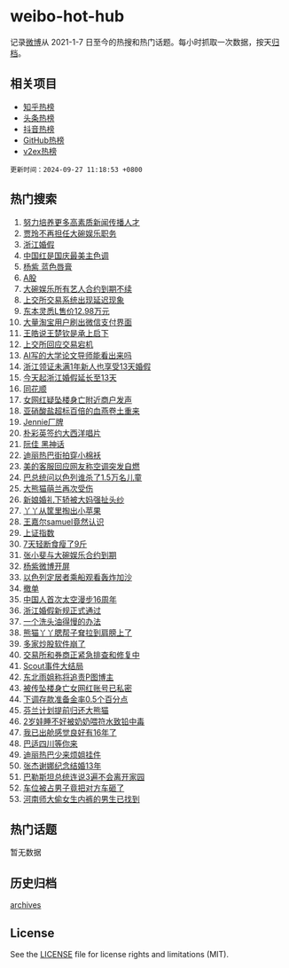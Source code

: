 # weibo-hot-hub

记录[微博](https://www.weibo.com)从 2021-1-7 日至今的热搜和热门话题。每小时抓取一次数据，按天[归档](archives)。

## 相关项目

- [知乎热榜](https://github.com/lonnyzhang423/zhihu-hot-hub)
- [头条热榜](https://github.com/lonnyzhang423/toutiao-hot-hub)
- [抖音热榜](https://github.com/lonnyzhang423/douyin-hot-hub)
- [GitHub热榜](https://github.com/lonnyzhang423/github-hot-hub)
- [v2ex热榜](https://github.com/lonnyzhang423/v2ex-hot-hub)


`更新时间：2024-09-27 11:18:53 +0800`

## 热门搜索

1. [努力培养更多高素质新闻传播人才](https://m.weibo.cn/search?containerid=100103type%3D1%26t%3D10%26q%3D%23%E5%8A%AA%E5%8A%9B%E5%9F%B9%E5%85%BB%E6%9B%B4%E5%A4%9A%E9%AB%98%E7%B4%A0%E8%B4%A8%E6%96%B0%E9%97%BB%E4%BC%A0%E6%92%AD%E4%BA%BA%E6%89%8D%23&stream_entry_id=51&isnewpage=1&extparam=seat%3D1%26c_type%3D51%26cate%3D10103%26pos%3D0%26q%3D%2523%25E5%258A%25AA%25E5%258A%259B%25E5%259F%25B9%25E5%2585%25BB%25E6%259B%25B4%25E5%25A4%259A%25E9%25AB%2598%25E7%25B4%25A0%25E8%25B4%25A8%25E6%2596%25B0%25E9%2597%25BB%25E4%25BC%25A0%25E6%2592%25AD%25E4%25BA%25BA%25E6%2589%258D%2523%26filter_type%3Drealtimehot%26stream_entry_id%3D51%26dgr%3D0%26display_time%3D1727407132%26pre_seqid%3D17274071323080116605574)
1. [贾玲不再担任大碗娱乐职务](https://m.weibo.cn/search?containerid=100103type%3D1%26t%3D10%26q%3D%23%E8%B4%BE%E7%8E%B2%E4%B8%8D%E5%86%8D%E6%8B%85%E4%BB%BB%E5%A4%A7%E7%A2%97%E5%A8%B1%E4%B9%90%E8%81%8C%E5%8A%A1%23&stream_entry_id=31&isnewpage=1&extparam=seat%3D1%26lcate%3D5001%26pos%3D0%26q%3D%2523%25E8%25B4%25BE%25E7%258E%25B2%25E4%25B8%258D%25E5%2586%258D%25E6%258B%2585%25E4%25BB%25BB%25E5%25A4%25A7%25E7%25A2%2597%25E5%25A8%25B1%25E4%25B9%2590%25E8%2581%258C%25E5%258A%25A1%2523%26filter_type%3Drealtimehot%26dgr%3D0%26cate%3D5001%26flag%3D2%26band_rank%3D1%26realpos%3D1%26stream_entry_id%3D31%26c_type%3D31%26display_time%3D1727407132%26pre_seqid%3D17274071323080116605574)
1. [浙江婚假](https://m.weibo.cn/search?containerid=100103type%3D1%26t%3D10%26q%3D%E6%B5%99%E6%B1%9F%E5%A9%9A%E5%81%87&stream_entry_id=31&isnewpage=1&extparam=seat%3D1%26lcate%3D5001%26pos%3D1%26q%3D%25E6%25B5%2599%25E6%25B1%259F%25E5%25A9%259A%25E5%2581%2587%26filter_type%3Drealtimehot%26dgr%3D0%26cate%3D5001%26flag%3D1%26band_rank%3D2%26realpos%3D2%26stream_entry_id%3D31%26c_type%3D31%26display_time%3D1727407132%26pre_seqid%3D17274071323080116605574)
1. [中国红是国庆最美主色调](https://m.weibo.cn/search?containerid=100103type%3D1%26t%3D10%26q%3D%23%E4%B8%AD%E5%9B%BD%E7%BA%A2%E6%98%AF%E5%9B%BD%E5%BA%86%E6%9C%80%E7%BE%8E%E4%B8%BB%E8%89%B2%E8%B0%83%23&stream_entry_id=31&isnewpage=1&extparam=seat%3D1%26lcate%3D5001%26pos%3D2%26q%3D%2523%25E4%25B8%25AD%25E5%259B%25BD%25E7%25BA%25A2%25E6%2598%25AF%25E5%259B%25BD%25E5%25BA%2586%25E6%259C%2580%25E7%25BE%258E%25E4%25B8%25BB%25E8%2589%25B2%25E8%25B0%2583%2523%26filter_type%3Drealtimehot%26dgr%3D0%26cate%3D5001%26flag%3D0%26band_rank%3D3%26realpos%3D3%26stream_entry_id%3D31%26c_type%3D31%26display_time%3D1727407132%26pre_seqid%3D17274071323080116605574)
1. [杨紫 蓝色唇膏](https://m.weibo.cn/search?containerid=100103type%3D1%26t%3D10%26q%3D%23%E6%9D%A8%E7%B4%AB+%E8%93%9D%E8%89%B2%E5%94%87%E8%86%8F%23&stream_entry_id=31&isnewpage=1&extparam=seat%3D1%26lcate%3D5001%26pos%3D3%26q%3D%2523%25E6%259D%25A8%25E7%25B4%25AB%2520%25E8%2593%259D%25E8%2589%25B2%25E5%2594%2587%25E8%2586%258F%2523%26filter_type%3Drealtimehot%26adid%3D257695%26c_type%3D31%26is_ad_pos%3D1%26band_rank%3D4%26cate%3D5001%26topic_ad%3D1%26stream_entry_id%3D31%26dgr%3D0%26display_time%3D1727407132%26pre_seqid%3D17274071323080116605574)
1. [A股](https://m.weibo.cn/search?containerid=100103type%3D1%26t%3D10%26q%3DA%E8%82%A1&stream_entry_id=31&isnewpage=1&extparam=seat%3D1%26lcate%3D5001%26pos%3D4%26q%3DA%25E8%2582%25A1%26filter_type%3Drealtimehot%26dgr%3D0%26cate%3D5001%26flag%3D2%26band_rank%3D4%26realpos%3D4%26stream_entry_id%3D31%26c_type%3D31%26display_time%3D1727407132%26pre_seqid%3D17274071323080116605574)
1. [大碗娱乐所有艺人合约到期不续](https://m.weibo.cn/search?containerid=100103type%3D1%26t%3D10%26q%3D%23%E5%A4%A7%E7%A2%97%E5%A8%B1%E4%B9%90%E6%89%80%E6%9C%89%E8%89%BA%E4%BA%BA%E5%90%88%E7%BA%A6%E5%88%B0%E6%9C%9F%E4%B8%8D%E7%BB%AD%23&stream_entry_id=31&isnewpage=1&extparam=seat%3D1%26lcate%3D5001%26pos%3D5%26q%3D%2523%25E5%25A4%25A7%25E7%25A2%2597%25E5%25A8%25B1%25E4%25B9%2590%25E6%2589%2580%25E6%259C%2589%25E8%2589%25BA%25E4%25BA%25BA%25E5%2590%2588%25E7%25BA%25A6%25E5%2588%25B0%25E6%259C%259F%25E4%25B8%258D%25E7%25BB%25AD%2523%26filter_type%3Drealtimehot%26dgr%3D0%26cate%3D5001%26flag%3D2%26band_rank%3D5%26realpos%3D5%26stream_entry_id%3D31%26c_type%3D31%26display_time%3D1727407132%26pre_seqid%3D17274071323080116605574)
1. [上交所交易系统出现延迟现象](https://m.weibo.cn/search?containerid=100103type%3D1%26t%3D10%26q%3D%23%E4%B8%8A%E4%BA%A4%E6%89%80%E4%BA%A4%E6%98%93%E7%B3%BB%E7%BB%9F%E5%87%BA%E7%8E%B0%E5%BB%B6%E8%BF%9F%E7%8E%B0%E8%B1%A1%23&stream_entry_id=31&isnewpage=1&extparam=seat%3D1%26lcate%3D5001%26pos%3D6%26q%3D%2523%25E4%25B8%258A%25E4%25BA%25A4%25E6%2589%2580%25E4%25BA%25A4%25E6%2598%2593%25E7%25B3%25BB%25E7%25BB%259F%25E5%2587%25BA%25E7%258E%25B0%25E5%25BB%25B6%25E8%25BF%259F%25E7%258E%25B0%25E8%25B1%25A1%2523%26filter_type%3Drealtimehot%26dgr%3D0%26cate%3D5001%26flag%3D1%26band_rank%3D6%26realpos%3D6%26stream_entry_id%3D31%26c_type%3D31%26display_time%3D1727407132%26pre_seqid%3D17274071323080116605574)
1. [东本灵悉L售价12.98万元](https://m.weibo.cn/search?containerid=100103type%3D1%26t%3D10%26q%3D%23%E4%B8%9C%E6%9C%AC%E7%81%B5%E6%82%89L%E5%94%AE%E4%BB%B712.98%E4%B8%87%E5%85%83%23&stream_entry_id=31&isnewpage=1&extparam=seat%3D1%26lcate%3D5001%26pos%3D7%26q%3D%2523%25E4%25B8%259C%25E6%259C%25AC%25E7%2581%25B5%25E6%2582%2589L%25E5%2594%25AE%25E4%25BB%25B712.98%25E4%25B8%2587%25E5%2585%2583%2523%26filter_type%3Drealtimehot%26adid%3D257664%26c_type%3D31%26is_ad_pos%3D1%26band_rank%3D7%26cate%3D5001%26topic_ad%3D1%26stream_entry_id%3D31%26dgr%3D0%26display_time%3D1727407132%26pre_seqid%3D17274071323080116605574)
1. [大量淘宝用户刷出微信支付界面](https://m.weibo.cn/search?containerid=100103type%3D1%26t%3D10%26q%3D%23%E5%A4%A7%E9%87%8F%E6%B7%98%E5%AE%9D%E7%94%A8%E6%88%B7%E5%88%B7%E5%87%BA%E5%BE%AE%E4%BF%A1%E6%94%AF%E4%BB%98%E7%95%8C%E9%9D%A2%23&stream_entry_id=31&isnewpage=1&extparam=seat%3D1%26lcate%3D5001%26pos%3D8%26q%3D%2523%25E5%25A4%25A7%25E9%2587%258F%25E6%25B7%2598%25E5%25AE%259D%25E7%2594%25A8%25E6%2588%25B7%25E5%2588%25B7%25E5%2587%25BA%25E5%25BE%25AE%25E4%25BF%25A1%25E6%2594%25AF%25E4%25BB%2598%25E7%2595%258C%25E9%259D%25A2%2523%26filter_type%3Drealtimehot%26dgr%3D0%26cate%3D5001%26flag%3D1%26band_rank%3D7%26realpos%3D7%26stream_entry_id%3D31%26c_type%3D31%26display_time%3D1727407132%26pre_seqid%3D17274071323080116605574)
1. [王皓说王楚钦是承上启下](https://m.weibo.cn/search?containerid=100103type%3D1%26t%3D10%26q%3D%E7%8E%8B%E7%9A%93%E8%AF%B4%E7%8E%8B%E6%A5%9A%E9%92%A6%E6%98%AF%E6%89%BF%E4%B8%8A%E5%90%AF%E4%B8%8B&stream_entry_id=31&isnewpage=1&extparam=seat%3D1%26lcate%3D5001%26pos%3D9%26q%3D%25E7%258E%258B%25E7%259A%2593%25E8%25AF%25B4%25E7%258E%258B%25E6%25A5%259A%25E9%2592%25A6%25E6%2598%25AF%25E6%2589%25BF%25E4%25B8%258A%25E5%2590%25AF%25E4%25B8%258B%26filter_type%3Drealtimehot%26dgr%3D0%26cate%3D5001%26flag%3D0%26band_rank%3D8%26realpos%3D8%26stream_entry_id%3D31%26c_type%3D31%26display_time%3D1727407132%26pre_seqid%3D17274071323080116605574)
1. [上交所回应交易宕机](https://m.weibo.cn/search?containerid=100103type%3D1%26t%3D10%26q%3D%23%E4%B8%8A%E4%BA%A4%E6%89%80%E5%9B%9E%E5%BA%94%E4%BA%A4%E6%98%93%E5%AE%95%E6%9C%BA%23&stream_entry_id=31&isnewpage=1&extparam=seat%3D1%26lcate%3D5001%26pos%3D10%26q%3D%2523%25E4%25B8%258A%25E4%25BA%25A4%25E6%2589%2580%25E5%259B%259E%25E5%25BA%2594%25E4%25BA%25A4%25E6%2598%2593%25E5%25AE%2595%25E6%259C%25BA%2523%26filter_type%3Drealtimehot%26dgr%3D0%26cate%3D5001%26flag%3D1%26band_rank%3D9%26realpos%3D9%26stream_entry_id%3D31%26c_type%3D31%26display_time%3D1727407132%26pre_seqid%3D17274071323080116605574)
1. [AI写的大学论文导师能看出来吗](https://m.weibo.cn/search?containerid=100103type%3D1%26t%3D10%26q%3D%23AI%E5%86%99%E7%9A%84%E5%A4%A7%E5%AD%A6%E8%AE%BA%E6%96%87%E5%AF%BC%E5%B8%88%E8%83%BD%E7%9C%8B%E5%87%BA%E6%9D%A5%E5%90%97%23&stream_entry_id=31&isnewpage=1&extparam=seat%3D1%26lcate%3D5001%26pos%3D11%26q%3D%2523AI%25E5%2586%2599%25E7%259A%2584%25E5%25A4%25A7%25E5%25AD%25A6%25E8%25AE%25BA%25E6%2596%2587%25E5%25AF%25BC%25E5%25B8%2588%25E8%2583%25BD%25E7%259C%258B%25E5%2587%25BA%25E6%259D%25A5%25E5%2590%2597%2523%26filter_type%3Drealtimehot%26dgr%3D0%26cate%3D5001%26flag%3D1%26band_rank%3D10%26realpos%3D10%26stream_entry_id%3D31%26c_type%3D31%26display_time%3D1727407132%26pre_seqid%3D17274071323080116605574)
1. [浙江领证未满1年新人也享受13天婚假](https://m.weibo.cn/search?containerid=100103type%3D1%26t%3D10%26q%3D%23%E6%B5%99%E6%B1%9F%E9%A2%86%E8%AF%81%E6%9C%AA%E6%BB%A11%E5%B9%B4%E6%96%B0%E4%BA%BA%E4%B9%9F%E4%BA%AB%E5%8F%9713%E5%A4%A9%E5%A9%9A%E5%81%87%23&stream_entry_id=31&isnewpage=1&extparam=seat%3D1%26lcate%3D5001%26pos%3D12%26q%3D%2523%25E6%25B5%2599%25E6%25B1%259F%25E9%25A2%2586%25E8%25AF%2581%25E6%259C%25AA%25E6%25BB%25A11%25E5%25B9%25B4%25E6%2596%25B0%25E4%25BA%25BA%25E4%25B9%259F%25E4%25BA%25AB%25E5%258F%259713%25E5%25A4%25A9%25E5%25A9%259A%25E5%2581%2587%2523%26filter_type%3Drealtimehot%26dgr%3D0%26cate%3D5001%26flag%3D1%26band_rank%3D11%26realpos%3D11%26stream_entry_id%3D31%26c_type%3D31%26display_time%3D1727407132%26pre_seqid%3D17274071323080116605574)
1. [今天起浙江婚假延长至13天](https://m.weibo.cn/search?containerid=100103type%3D1%26t%3D10%26q%3D%23%E4%BB%8A%E5%A4%A9%E8%B5%B7%E6%B5%99%E6%B1%9F%E5%A9%9A%E5%81%87%E5%BB%B6%E9%95%BF%E8%87%B313%E5%A4%A9%23&stream_entry_id=31&isnewpage=1&extparam=seat%3D1%26lcate%3D5001%26pos%3D13%26q%3D%2523%25E4%25BB%258A%25E5%25A4%25A9%25E8%25B5%25B7%25E6%25B5%2599%25E6%25B1%259F%25E5%25A9%259A%25E5%2581%2587%25E5%25BB%25B6%25E9%2595%25BF%25E8%2587%25B313%25E5%25A4%25A9%2523%26filter_type%3Drealtimehot%26dgr%3D0%26cate%3D5001%26flag%3D1%26band_rank%3D12%26realpos%3D12%26stream_entry_id%3D31%26c_type%3D31%26display_time%3D1727407132%26pre_seqid%3D17274071323080116605574)
1. [同花顺](https://m.weibo.cn/search?containerid=100103type%3D1%26t%3D10%26q%3D%E5%90%8C%E8%8A%B1%E9%A1%BA&stream_entry_id=31&isnewpage=1&extparam=seat%3D1%26lcate%3D5001%26pos%3D14%26q%3D%25E5%2590%258C%25E8%258A%25B1%25E9%25A1%25BA%26filter_type%3Drealtimehot%26dgr%3D0%26cate%3D5001%26flag%3D1%26band_rank%3D13%26realpos%3D13%26stream_entry_id%3D31%26c_type%3D31%26display_time%3D1727407132%26pre_seqid%3D17274071323080116605574)
1. [女网红疑坠楼身亡附近商户发声](https://m.weibo.cn/search?containerid=100103type%3D1%26t%3D10%26q%3D%23%E5%A5%B3%E7%BD%91%E7%BA%A2%E7%96%91%E5%9D%A0%E6%A5%BC%E8%BA%AB%E4%BA%A1%E9%99%84%E8%BF%91%E5%95%86%E6%88%B7%E5%8F%91%E5%A3%B0%23&stream_entry_id=31&isnewpage=1&extparam=seat%3D1%26lcate%3D5001%26pos%3D15%26q%3D%2523%25E5%25A5%25B3%25E7%25BD%2591%25E7%25BA%25A2%25E7%2596%2591%25E5%259D%25A0%25E6%25A5%25BC%25E8%25BA%25AB%25E4%25BA%25A1%25E9%2599%2584%25E8%25BF%2591%25E5%2595%2586%25E6%2588%25B7%25E5%258F%2591%25E5%25A3%25B0%2523%26filter_type%3Drealtimehot%26dgr%3D0%26cate%3D5001%26flag%3D1%26band_rank%3D14%26realpos%3D14%26stream_entry_id%3D31%26c_type%3D31%26display_time%3D1727407132%26pre_seqid%3D17274071323080116605574)
1. [亚硝酸盐超标百倍的血燕卷土重来](https://m.weibo.cn/search?containerid=100103type%3D1%26t%3D10%26q%3D%23%E4%BA%9A%E7%A1%9D%E9%85%B8%E7%9B%90%E8%B6%85%E6%A0%87%E7%99%BE%E5%80%8D%E7%9A%84%E8%A1%80%E7%87%95%E5%8D%B7%E5%9C%9F%E9%87%8D%E6%9D%A5%23&stream_entry_id=31&isnewpage=1&extparam=seat%3D1%26lcate%3D5001%26pos%3D16%26q%3D%2523%25E4%25BA%259A%25E7%25A1%259D%25E9%2585%25B8%25E7%259B%2590%25E8%25B6%2585%25E6%25A0%2587%25E7%2599%25BE%25E5%2580%258D%25E7%259A%2584%25E8%25A1%2580%25E7%2587%2595%25E5%258D%25B7%25E5%259C%259F%25E9%2587%258D%25E6%259D%25A5%2523%26filter_type%3Drealtimehot%26dgr%3D0%26cate%3D5001%26flag%3D1%26band_rank%3D15%26realpos%3D15%26stream_entry_id%3D31%26c_type%3D31%26display_time%3D1727407132%26pre_seqid%3D17274071323080116605574)
1. [Jennie厂牌](https://m.weibo.cn/search?containerid=100103type%3D1%26t%3D10%26q%3D%23Jennie%E5%8E%82%E7%89%8C%23&stream_entry_id=31&isnewpage=1&extparam=seat%3D1%26lcate%3D5001%26pos%3D17%26q%3D%2523Jennie%25E5%258E%2582%25E7%2589%258C%2523%26filter_type%3Drealtimehot%26dgr%3D0%26cate%3D5001%26flag%3D0%26band_rank%3D16%26realpos%3D16%26stream_entry_id%3D31%26c_type%3D31%26display_time%3D1727407132%26pre_seqid%3D17274071323080116605574)
1. [朴彩英签约大西洋唱片](https://m.weibo.cn/search?containerid=100103type%3D1%26t%3D10%26q%3D%23%E6%9C%B4%E5%BD%A9%E8%8B%B1%E7%AD%BE%E7%BA%A6%E5%A4%A7%E8%A5%BF%E6%B4%8B%E5%94%B1%E7%89%87%23&stream_entry_id=31&isnewpage=1&extparam=seat%3D1%26lcate%3D5001%26pos%3D18%26q%3D%2523%25E6%259C%25B4%25E5%25BD%25A9%25E8%258B%25B1%25E7%25AD%25BE%25E7%25BA%25A6%25E5%25A4%25A7%25E8%25A5%25BF%25E6%25B4%258B%25E5%2594%25B1%25E7%2589%2587%2523%26filter_type%3Drealtimehot%26dgr%3D0%26cate%3D5001%26flag%3D0%26band_rank%3D17%26realpos%3D17%26stream_entry_id%3D31%26c_type%3D31%26display_time%3D1727407132%26pre_seqid%3D17274071323080116605574)
1. [阮佳 黑神话](https://m.weibo.cn/search?containerid=100103type%3D1%26t%3D10%26q%3D%E9%98%AE%E4%BD%B3+%E9%BB%91%E7%A5%9E%E8%AF%9D&stream_entry_id=31&isnewpage=1&extparam=seat%3D1%26lcate%3D5001%26pos%3D19%26q%3D%25E9%2598%25AE%25E4%25BD%25B3%2520%25E9%25BB%2591%25E7%25A5%259E%25E8%25AF%259D%26filter_type%3Drealtimehot%26dgr%3D0%26cate%3D5001%26flag%3D0%26band_rank%3D18%26realpos%3D18%26stream_entry_id%3D31%26c_type%3D31%26display_time%3D1727407132%26pre_seqid%3D17274071323080116605574)
1. [迪丽热巴街拍穿小棉袄](https://m.weibo.cn/search?containerid=100103type%3D1%26t%3D10%26q%3D%23%E8%BF%AA%E4%B8%BD%E7%83%AD%E5%B7%B4%E8%A1%97%E6%8B%8D%E7%A9%BF%E5%B0%8F%E6%A3%89%E8%A2%84%23&stream_entry_id=31&isnewpage=1&extparam=seat%3D1%26lcate%3D5001%26pos%3D20%26q%3D%2523%25E8%25BF%25AA%25E4%25B8%25BD%25E7%2583%25AD%25E5%25B7%25B4%25E8%25A1%2597%25E6%258B%258D%25E7%25A9%25BF%25E5%25B0%258F%25E6%25A3%2589%25E8%25A2%2584%2523%26filter_type%3Drealtimehot%26dgr%3D0%26cate%3D5001%26flag%3D1%26band_rank%3D19%26realpos%3D19%26stream_entry_id%3D31%26c_type%3D31%26display_time%3D1727407132%26pre_seqid%3D17274071323080116605574)
1. [美的客服回应网友称空调突发自燃](https://m.weibo.cn/search?containerid=100103type%3D1%26t%3D10%26q%3D%23%E7%BE%8E%E7%9A%84%E5%AE%A2%E6%9C%8D%E5%9B%9E%E5%BA%94%E7%BD%91%E5%8F%8B%E7%A7%B0%E7%A9%BA%E8%B0%83%E7%AA%81%E5%8F%91%E8%87%AA%E7%87%83%23&stream_entry_id=31&isnewpage=1&extparam=seat%3D1%26lcate%3D5001%26pos%3D21%26q%3D%2523%25E7%25BE%258E%25E7%259A%2584%25E5%25AE%25A2%25E6%259C%258D%25E5%259B%259E%25E5%25BA%2594%25E7%25BD%2591%25E5%258F%258B%25E7%25A7%25B0%25E7%25A9%25BA%25E8%25B0%2583%25E7%25AA%2581%25E5%258F%2591%25E8%2587%25AA%25E7%2587%2583%2523%26filter_type%3Drealtimehot%26dgr%3D0%26cate%3D5001%26flag%3D1%26band_rank%3D20%26realpos%3D20%26stream_entry_id%3D31%26c_type%3D31%26display_time%3D1727407132%26pre_seqid%3D17274071323080116605574)
1. [巴总统问以色列谁杀了1.5万名儿童](https://m.weibo.cn/search?containerid=100103type%3D1%26t%3D10%26q%3D%23%E5%B7%B4%E6%80%BB%E7%BB%9F%E9%97%AE%E4%BB%A5%E8%89%B2%E5%88%97%E8%B0%81%E6%9D%80%E4%BA%861.5%E4%B8%87%E5%90%8D%E5%84%BF%E7%AB%A5%23&stream_entry_id=31&isnewpage=1&extparam=seat%3D1%26lcate%3D5001%26pos%3D22%26q%3D%2523%25E5%25B7%25B4%25E6%2580%25BB%25E7%25BB%259F%25E9%2597%25AE%25E4%25BB%25A5%25E8%2589%25B2%25E5%2588%2597%25E8%25B0%2581%25E6%259D%2580%25E4%25BA%25861.5%25E4%25B8%2587%25E5%2590%258D%25E5%2584%25BF%25E7%25AB%25A5%2523%26filter_type%3Drealtimehot%26dgr%3D0%26cate%3D5001%26flag%3D0%26band_rank%3D21%26realpos%3D21%26stream_entry_id%3D31%26c_type%3D31%26display_time%3D1727407132%26pre_seqid%3D17274071323080116605574)
1. [大熊猫萌兰再次受伤](https://m.weibo.cn/search?containerid=100103type%3D1%26t%3D10%26q%3D%23%E5%A4%A7%E7%86%8A%E7%8C%AB%E8%90%8C%E5%85%B0%E5%86%8D%E6%AC%A1%E5%8F%97%E4%BC%A4%23&stream_entry_id=31&isnewpage=1&extparam=seat%3D1%26lcate%3D5001%26pos%3D23%26q%3D%2523%25E5%25A4%25A7%25E7%2586%258A%25E7%258C%25AB%25E8%2590%258C%25E5%2585%25B0%25E5%2586%258D%25E6%25AC%25A1%25E5%258F%2597%25E4%25BC%25A4%2523%26filter_type%3Drealtimehot%26dgr%3D0%26cate%3D5001%26flag%3D0%26band_rank%3D22%26realpos%3D22%26stream_entry_id%3D31%26c_type%3D31%26display_time%3D1727407132%26pre_seqid%3D17274071323080116605574)
1. [新娘婚礼下轿被大妈强扯头纱](https://m.weibo.cn/search?containerid=100103type%3D1%26t%3D10%26q%3D%23%E6%96%B0%E5%A8%98%E5%A9%9A%E7%A4%BC%E4%B8%8B%E8%BD%BF%E8%A2%AB%E5%A4%A7%E5%A6%88%E5%BC%BA%E6%89%AF%E5%A4%B4%E7%BA%B1%23&stream_entry_id=31&isnewpage=1&extparam=seat%3D1%26lcate%3D5001%26pos%3D24%26q%3D%2523%25E6%2596%25B0%25E5%25A8%2598%25E5%25A9%259A%25E7%25A4%25BC%25E4%25B8%258B%25E8%25BD%25BF%25E8%25A2%25AB%25E5%25A4%25A7%25E5%25A6%2588%25E5%25BC%25BA%25E6%2589%25AF%25E5%25A4%25B4%25E7%25BA%25B1%2523%26filter_type%3Drealtimehot%26dgr%3D0%26cate%3D5001%26flag%3D2%26band_rank%3D23%26realpos%3D23%26stream_entry_id%3D31%26c_type%3D31%26display_time%3D1727407132%26pre_seqid%3D17274071323080116605574)
1. [丫丫从筐里掏出小苹果](https://m.weibo.cn/search?containerid=100103type%3D1%26t%3D10%26q%3D%23%E4%B8%AB%E4%B8%AB%E4%BB%8E%E7%AD%90%E9%87%8C%E6%8E%8F%E5%87%BA%E5%B0%8F%E8%8B%B9%E6%9E%9C%23&stream_entry_id=31&isnewpage=1&extparam=seat%3D1%26lcate%3D5001%26pos%3D25%26q%3D%2523%25E4%25B8%25AB%25E4%25B8%25AB%25E4%25BB%258E%25E7%25AD%2590%25E9%2587%258C%25E6%258E%258F%25E5%2587%25BA%25E5%25B0%258F%25E8%258B%25B9%25E6%259E%259C%2523%26filter_type%3Drealtimehot%26dgr%3D0%26cate%3D5001%26flag%3D0%26band_rank%3D24%26realpos%3D24%26stream_entry_id%3D31%26c_type%3D31%26display_time%3D1727407132%26pre_seqid%3D17274071323080116605574)
1. [王嘉尔samuel竟然认识](https://m.weibo.cn/search?containerid=100103type%3D1%26t%3D10%26q%3D%E7%8E%8B%E5%98%89%E5%B0%94samuel%E7%AB%9F%E7%84%B6%E8%AE%A4%E8%AF%86&stream_entry_id=31&isnewpage=1&extparam=seat%3D1%26lcate%3D5001%26pos%3D26%26q%3D%25E7%258E%258B%25E5%2598%2589%25E5%25B0%2594samuel%25E7%25AB%259F%25E7%2584%25B6%25E8%25AE%25A4%25E8%25AF%2586%26filter_type%3Drealtimehot%26dgr%3D0%26cate%3D5001%26flag%3D1%26band_rank%3D25%26realpos%3D25%26stream_entry_id%3D31%26c_type%3D31%26display_time%3D1727407132%26pre_seqid%3D17274071323080116605574)
1. [上证指数](https://m.weibo.cn/search?containerid=100103type%3D1%26t%3D10%26q%3D%E4%B8%8A%E8%AF%81%E6%8C%87%E6%95%B0&stream_entry_id=31&isnewpage=1&extparam=seat%3D1%26lcate%3D5001%26pos%3D27%26q%3D%25E4%25B8%258A%25E8%25AF%2581%25E6%258C%2587%25E6%2595%25B0%26filter_type%3Drealtimehot%26dgr%3D0%26cate%3D5001%26flag%3D1%26band_rank%3D26%26realpos%3D26%26stream_entry_id%3D31%26c_type%3D31%26display_time%3D1727407132%26pre_seqid%3D17274071323080116605574)
1. [7天轻断食瘦了9斤](https://m.weibo.cn/search?containerid=100103type%3D1%26t%3D10%26q%3D7%E5%A4%A9%E8%BD%BB%E6%96%AD%E9%A3%9F%E7%98%A6%E4%BA%869%E6%96%A4&stream_entry_id=31&isnewpage=1&extparam=seat%3D1%26lcate%3D5001%26pos%3D28%26q%3D7%25E5%25A4%25A9%25E8%25BD%25BB%25E6%2596%25AD%25E9%25A3%259F%25E7%2598%25A6%25E4%25BA%25869%25E6%2596%25A4%26filter_type%3Drealtimehot%26dgr%3D0%26cate%3D5001%26flag%3D0%26band_rank%3D27%26realpos%3D27%26stream_entry_id%3D31%26c_type%3D31%26display_time%3D1727407132%26pre_seqid%3D17274071323080116605574)
1. [张小斐与大碗娱乐合约到期](https://m.weibo.cn/search?containerid=100103type%3D1%26t%3D10%26q%3D%23%E5%BC%A0%E5%B0%8F%E6%96%90%E4%B8%8E%E5%A4%A7%E7%A2%97%E5%A8%B1%E4%B9%90%E5%90%88%E7%BA%A6%E5%88%B0%E6%9C%9F%23&stream_entry_id=31&isnewpage=1&extparam=seat%3D1%26lcate%3D5001%26pos%3D29%26q%3D%2523%25E5%25BC%25A0%25E5%25B0%258F%25E6%2596%2590%25E4%25B8%258E%25E5%25A4%25A7%25E7%25A2%2597%25E5%25A8%25B1%25E4%25B9%2590%25E5%2590%2588%25E7%25BA%25A6%25E5%2588%25B0%25E6%259C%259F%2523%26filter_type%3Drealtimehot%26dgr%3D0%26cate%3D5001%26flag%3D0%26band_rank%3D28%26realpos%3D28%26stream_entry_id%3D31%26c_type%3D31%26display_time%3D1727407132%26pre_seqid%3D17274071323080116605574)
1. [杨紫微博开屏](https://m.weibo.cn/search?containerid=100103type%3D1%26t%3D10%26q%3D%E6%9D%A8%E7%B4%AB%E5%BE%AE%E5%8D%9A%E5%BC%80%E5%B1%8F&stream_entry_id=31&isnewpage=1&extparam=seat%3D1%26lcate%3D5001%26pos%3D30%26q%3D%25E6%259D%25A8%25E7%25B4%25AB%25E5%25BE%25AE%25E5%258D%259A%25E5%25BC%2580%25E5%25B1%258F%26filter_type%3Drealtimehot%26dgr%3D0%26cate%3D5001%26flag%3D0%26band_rank%3D29%26realpos%3D29%26stream_entry_id%3D31%26c_type%3D31%26display_time%3D1727407132%26pre_seqid%3D17274071323080116605574)
1. [以色列定居者乘船观看轰炸加沙](https://m.weibo.cn/search?containerid=100103type%3D1%26t%3D10%26q%3D%23%E4%BB%A5%E8%89%B2%E5%88%97%E5%AE%9A%E5%B1%85%E8%80%85%E4%B9%98%E8%88%B9%E8%A7%82%E7%9C%8B%E8%BD%B0%E7%82%B8%E5%8A%A0%E6%B2%99%23&stream_entry_id=31&isnewpage=1&extparam=seat%3D1%26lcate%3D5001%26pos%3D31%26q%3D%2523%25E4%25BB%25A5%25E8%2589%25B2%25E5%2588%2597%25E5%25AE%259A%25E5%25B1%2585%25E8%2580%2585%25E4%25B9%2598%25E8%2588%25B9%25E8%25A7%2582%25E7%259C%258B%25E8%25BD%25B0%25E7%2582%25B8%25E5%258A%25A0%25E6%25B2%2599%2523%26filter_type%3Drealtimehot%26dgr%3D0%26cate%3D5001%26flag%3D1%26band_rank%3D30%26realpos%3D30%26stream_entry_id%3D31%26c_type%3D31%26display_time%3D1727407132%26pre_seqid%3D17274071323080116605574)
1. [撤单](https://m.weibo.cn/search?containerid=100103type%3D1%26t%3D10%26q%3D%E6%92%A4%E5%8D%95&stream_entry_id=31&isnewpage=1&extparam=seat%3D1%26lcate%3D5001%26pos%3D32%26q%3D%25E6%2592%25A4%25E5%258D%2595%26filter_type%3Drealtimehot%26dgr%3D0%26cate%3D5001%26flag%3D1%26band_rank%3D31%26realpos%3D31%26stream_entry_id%3D31%26c_type%3D31%26display_time%3D1727407132%26pre_seqid%3D17274071323080116605574)
1. [中国人首次太空漫步16周年](https://m.weibo.cn/search?containerid=100103type%3D1%26t%3D10%26q%3D%23%E4%B8%AD%E5%9B%BD%E4%BA%BA%E9%A6%96%E6%AC%A1%E5%A4%AA%E7%A9%BA%E6%BC%AB%E6%AD%A516%E5%91%A8%E5%B9%B4%23&stream_entry_id=31&isnewpage=1&extparam=seat%3D1%26lcate%3D5001%26pos%3D33%26q%3D%2523%25E4%25B8%25AD%25E5%259B%25BD%25E4%25BA%25BA%25E9%25A6%2596%25E6%25AC%25A1%25E5%25A4%25AA%25E7%25A9%25BA%25E6%25BC%25AB%25E6%25AD%25A516%25E5%2591%25A8%25E5%25B9%25B4%2523%26filter_type%3Drealtimehot%26dgr%3D0%26cate%3D5001%26flag%3D1%26band_rank%3D32%26realpos%3D32%26stream_entry_id%3D31%26c_type%3D31%26display_time%3D1727407132%26pre_seqid%3D17274071323080116605574)
1. [浙江婚假新规正式通过](https://m.weibo.cn/search?containerid=100103type%3D1%26t%3D10%26q%3D%23%E6%B5%99%E6%B1%9F%E5%A9%9A%E5%81%87%E6%96%B0%E8%A7%84%E6%AD%A3%E5%BC%8F%E9%80%9A%E8%BF%87%23&stream_entry_id=31&isnewpage=1&extparam=seat%3D1%26lcate%3D5001%26pos%3D34%26q%3D%2523%25E6%25B5%2599%25E6%25B1%259F%25E5%25A9%259A%25E5%2581%2587%25E6%2596%25B0%25E8%25A7%2584%25E6%25AD%25A3%25E5%25BC%258F%25E9%2580%259A%25E8%25BF%2587%2523%26filter_type%3Drealtimehot%26dgr%3D0%26cate%3D5001%26flag%3D1%26band_rank%3D33%26realpos%3D33%26stream_entry_id%3D31%26c_type%3D31%26display_time%3D1727407132%26pre_seqid%3D17274071323080116605574)
1. [一个洗头油得慢的办法](https://m.weibo.cn/search?containerid=100103type%3D1%26t%3D10%26q%3D%E4%B8%80%E4%B8%AA%E6%B4%97%E5%A4%B4%E6%B2%B9%E5%BE%97%E6%85%A2%E7%9A%84%E5%8A%9E%E6%B3%95&stream_entry_id=31&isnewpage=1&extparam=seat%3D1%26lcate%3D5001%26pos%3D35%26q%3D%25E4%25B8%2580%25E4%25B8%25AA%25E6%25B4%2597%25E5%25A4%25B4%25E6%25B2%25B9%25E5%25BE%2597%25E6%2585%25A2%25E7%259A%2584%25E5%258A%259E%25E6%25B3%2595%26filter_type%3Drealtimehot%26dgr%3D0%26cate%3D5001%26flag%3D0%26band_rank%3D34%26realpos%3D34%26stream_entry_id%3D31%26c_type%3D31%26display_time%3D1727407132%26pre_seqid%3D17274071323080116605574)
1. [熊猫丫丫腮帮子耷拉到肩膀上了](https://m.weibo.cn/search?containerid=100103type%3D1%26t%3D10%26q%3D%23%E7%86%8A%E7%8C%AB%E4%B8%AB%E4%B8%AB%E8%85%AE%E5%B8%AE%E5%AD%90%E8%80%B7%E6%8B%89%E5%88%B0%E8%82%A9%E8%86%80%E4%B8%8A%E4%BA%86%23&stream_entry_id=31&isnewpage=1&extparam=seat%3D1%26lcate%3D5001%26pos%3D36%26q%3D%2523%25E7%2586%258A%25E7%258C%25AB%25E4%25B8%25AB%25E4%25B8%25AB%25E8%2585%25AE%25E5%25B8%25AE%25E5%25AD%2590%25E8%2580%25B7%25E6%258B%2589%25E5%2588%25B0%25E8%2582%25A9%25E8%2586%2580%25E4%25B8%258A%25E4%25BA%2586%2523%26filter_type%3Drealtimehot%26dgr%3D0%26cate%3D5001%26flag%3D1%26band_rank%3D35%26realpos%3D35%26stream_entry_id%3D31%26c_type%3D31%26display_time%3D1727407132%26pre_seqid%3D17274071323080116605574)
1. [多家炒股软件崩了](https://m.weibo.cn/search?containerid=100103type%3D1%26t%3D10%26q%3D%23%E5%A4%9A%E5%AE%B6%E7%82%92%E8%82%A1%E8%BD%AF%E4%BB%B6%E5%B4%A9%E4%BA%86%23&stream_entry_id=31&isnewpage=1&extparam=seat%3D1%26lcate%3D5001%26pos%3D37%26q%3D%2523%25E5%25A4%259A%25E5%25AE%25B6%25E7%2582%2592%25E8%2582%25A1%25E8%25BD%25AF%25E4%25BB%25B6%25E5%25B4%25A9%25E4%25BA%2586%2523%26filter_type%3Drealtimehot%26dgr%3D0%26cate%3D5001%26flag%3D1%26band_rank%3D36%26realpos%3D36%26stream_entry_id%3D31%26c_type%3D31%26display_time%3D1727407132%26pre_seqid%3D17274071323080116605574)
1. [交易所和券商正紧急排查和修复中](https://m.weibo.cn/search?containerid=100103type%3D1%26t%3D10%26q%3D%23%E4%BA%A4%E6%98%93%E6%89%80%E5%92%8C%E5%88%B8%E5%95%86%E6%AD%A3%E7%B4%A7%E6%80%A5%E6%8E%92%E6%9F%A5%E5%92%8C%E4%BF%AE%E5%A4%8D%E4%B8%AD%23&stream_entry_id=31&isnewpage=1&extparam=seat%3D1%26lcate%3D5001%26pos%3D38%26q%3D%2523%25E4%25BA%25A4%25E6%2598%2593%25E6%2589%2580%25E5%2592%258C%25E5%2588%25B8%25E5%2595%2586%25E6%25AD%25A3%25E7%25B4%25A7%25E6%2580%25A5%25E6%258E%2592%25E6%259F%25A5%25E5%2592%258C%25E4%25BF%25AE%25E5%25A4%258D%25E4%25B8%25AD%2523%26filter_type%3Drealtimehot%26dgr%3D0%26cate%3D5001%26flag%3D1%26band_rank%3D37%26realpos%3D37%26stream_entry_id%3D31%26c_type%3D31%26display_time%3D1727407132%26pre_seqid%3D17274071323080116605574)
1. [Scout事件大结局](https://m.weibo.cn/search?containerid=100103type%3D1%26t%3D10%26q%3D%23Scout%E4%BA%8B%E4%BB%B6%E5%A4%A7%E7%BB%93%E5%B1%80%23&stream_entry_id=31&isnewpage=1&extparam=seat%3D1%26lcate%3D5001%26pos%3D39%26q%3D%2523Scout%25E4%25BA%258B%25E4%25BB%25B6%25E5%25A4%25A7%25E7%25BB%2593%25E5%25B1%2580%2523%26filter_type%3Drealtimehot%26dgr%3D0%26cate%3D5001%26flag%3D1%26band_rank%3D38%26realpos%3D38%26stream_entry_id%3D31%26c_type%3D31%26display_time%3D1727407132%26pre_seqid%3D17274071323080116605574)
1. [东北雨姐称将追责P图博主](https://m.weibo.cn/search?containerid=100103type%3D1%26t%3D10%26q%3D%23%E4%B8%9C%E5%8C%97%E9%9B%A8%E5%A7%90%E7%A7%B0%E5%B0%86%E8%BF%BD%E8%B4%A3P%E5%9B%BE%E5%8D%9A%E4%B8%BB%23&stream_entry_id=31&isnewpage=1&extparam=seat%3D1%26lcate%3D5001%26pos%3D40%26q%3D%2523%25E4%25B8%259C%25E5%258C%2597%25E9%259B%25A8%25E5%25A7%2590%25E7%25A7%25B0%25E5%25B0%2586%25E8%25BF%25BD%25E8%25B4%25A3P%25E5%259B%25BE%25E5%258D%259A%25E4%25B8%25BB%2523%26filter_type%3Drealtimehot%26dgr%3D0%26cate%3D5001%26flag%3D1%26band_rank%3D39%26realpos%3D39%26stream_entry_id%3D31%26c_type%3D31%26display_time%3D1727407132%26pre_seqid%3D17274071323080116605574)
1. [被传坠楼身亡女网红账号已私密](https://m.weibo.cn/search?containerid=100103type%3D1%26t%3D10%26q%3D%23%E8%A2%AB%E4%BC%A0%E5%9D%A0%E6%A5%BC%E8%BA%AB%E4%BA%A1%E5%A5%B3%E7%BD%91%E7%BA%A2%E8%B4%A6%E5%8F%B7%E5%B7%B2%E7%A7%81%E5%AF%86%23&stream_entry_id=31&isnewpage=1&extparam=seat%3D1%26lcate%3D5001%26pos%3D41%26q%3D%2523%25E8%25A2%25AB%25E4%25BC%25A0%25E5%259D%25A0%25E6%25A5%25BC%25E8%25BA%25AB%25E4%25BA%25A1%25E5%25A5%25B3%25E7%25BD%2591%25E7%25BA%25A2%25E8%25B4%25A6%25E5%258F%25B7%25E5%25B7%25B2%25E7%25A7%2581%25E5%25AF%2586%2523%26filter_type%3Drealtimehot%26dgr%3D0%26cate%3D5001%26flag%3D0%26band_rank%3D40%26realpos%3D40%26stream_entry_id%3D31%26c_type%3D31%26display_time%3D1727407132%26pre_seqid%3D17274071323080116605574)
1. [下调存款准备金率0.5个百分点](https://m.weibo.cn/search?containerid=100103type%3D1%26t%3D10%26q%3D%23%E4%B8%8B%E8%B0%83%E5%AD%98%E6%AC%BE%E5%87%86%E5%A4%87%E9%87%91%E7%8E%870.5%E4%B8%AA%E7%99%BE%E5%88%86%E7%82%B9%23&stream_entry_id=31&isnewpage=1&extparam=seat%3D1%26lcate%3D5001%26pos%3D42%26q%3D%2523%25E4%25B8%258B%25E8%25B0%2583%25E5%25AD%2598%25E6%25AC%25BE%25E5%2587%2586%25E5%25A4%2587%25E9%2587%2591%25E7%258E%25870.5%25E4%25B8%25AA%25E7%2599%25BE%25E5%2588%2586%25E7%2582%25B9%2523%26filter_type%3Drealtimehot%26dgr%3D0%26cate%3D5001%26flag%3D0%26band_rank%3D41%26realpos%3D41%26stream_entry_id%3D31%26c_type%3D31%26display_time%3D1727407132%26pre_seqid%3D17274071323080116605574)
1. [芬兰计划提前归还大熊猫](https://m.weibo.cn/search?containerid=100103type%3D1%26t%3D10%26q%3D%23%E8%8A%AC%E5%85%B0%E8%AE%A1%E5%88%92%E6%8F%90%E5%89%8D%E5%BD%92%E8%BF%98%E5%A4%A7%E7%86%8A%E7%8C%AB%23&stream_entry_id=31&isnewpage=1&extparam=seat%3D1%26lcate%3D5001%26pos%3D43%26q%3D%2523%25E8%258A%25AC%25E5%2585%25B0%25E8%25AE%25A1%25E5%2588%2592%25E6%258F%2590%25E5%2589%258D%25E5%25BD%2592%25E8%25BF%2598%25E5%25A4%25A7%25E7%2586%258A%25E7%258C%25AB%2523%26filter_type%3Drealtimehot%26dgr%3D0%26cate%3D5001%26flag%3D1%26band_rank%3D42%26realpos%3D42%26stream_entry_id%3D31%26c_type%3D31%26display_time%3D1727407132%26pre_seqid%3D17274071323080116605574)
1. [2岁娃睡不好被奶奶喂符水致铅中毒](https://m.weibo.cn/search?containerid=100103type%3D1%26t%3D10%26q%3D%232%E5%B2%81%E5%A8%83%E7%9D%A1%E4%B8%8D%E5%A5%BD%E8%A2%AB%E5%A5%B6%E5%A5%B6%E5%96%82%E7%AC%A6%E6%B0%B4%E8%87%B4%E9%93%85%E4%B8%AD%E6%AF%92%23&stream_entry_id=31&isnewpage=1&extparam=seat%3D1%26lcate%3D5001%26pos%3D44%26q%3D%25232%25E5%25B2%2581%25E5%25A8%2583%25E7%259D%25A1%25E4%25B8%258D%25E5%25A5%25BD%25E8%25A2%25AB%25E5%25A5%25B6%25E5%25A5%25B6%25E5%2596%2582%25E7%25AC%25A6%25E6%25B0%25B4%25E8%2587%25B4%25E9%2593%2585%25E4%25B8%25AD%25E6%25AF%2592%2523%26filter_type%3Drealtimehot%26dgr%3D0%26cate%3D5001%26flag%3D0%26band_rank%3D43%26realpos%3D43%26stream_entry_id%3D31%26c_type%3D31%26display_time%3D1727407132%26pre_seqid%3D17274071323080116605574)
1. [我已出舱感觉良好有16年了](https://m.weibo.cn/search?containerid=100103type%3D1%26t%3D10%26q%3D%23%E6%88%91%E5%B7%B2%E5%87%BA%E8%88%B1%E6%84%9F%E8%A7%89%E8%89%AF%E5%A5%BD%E6%9C%8916%E5%B9%B4%E4%BA%86%23&stream_entry_id=31&isnewpage=1&extparam=seat%3D1%26lcate%3D5001%26pos%3D45%26q%3D%2523%25E6%2588%2591%25E5%25B7%25B2%25E5%2587%25BA%25E8%2588%25B1%25E6%2584%259F%25E8%25A7%2589%25E8%2589%25AF%25E5%25A5%25BD%25E6%259C%258916%25E5%25B9%25B4%25E4%25BA%2586%2523%26filter_type%3Drealtimehot%26dgr%3D0%26cate%3D5001%26flag%3D1%26band_rank%3D44%26realpos%3D44%26stream_entry_id%3D31%26c_type%3D31%26display_time%3D1727407132%26pre_seqid%3D17274071323080116605574)
1. [巴适四川等你来](https://m.weibo.cn/search?containerid=100103type%3D1%26t%3D10%26q%3D%23%E5%B7%B4%E9%80%82%E5%9B%9B%E5%B7%9D%E7%AD%89%E4%BD%A0%E6%9D%A5%23&stream_entry_id=31&isnewpage=1&extparam=seat%3D1%26lcate%3D5001%26pos%3D46%26q%3D%2523%25E5%25B7%25B4%25E9%2580%2582%25E5%259B%259B%25E5%25B7%259D%25E7%25AD%2589%25E4%25BD%25A0%25E6%259D%25A5%2523%26filter_type%3Drealtimehot%26dgr%3D0%26cate%3D5001%26flag%3D1%26band_rank%3D45%26realpos%3D45%26stream_entry_id%3D31%26c_type%3D31%26display_time%3D1727407132%26pre_seqid%3D17274071323080116605574)
1. [迪丽热巴少来烦姐挂件](https://m.weibo.cn/search?containerid=100103type%3D1%26t%3D10%26q%3D%23%E8%BF%AA%E4%B8%BD%E7%83%AD%E5%B7%B4%E5%B0%91%E6%9D%A5%E7%83%A6%E5%A7%90%E6%8C%82%E4%BB%B6%23&stream_entry_id=31&isnewpage=1&extparam=seat%3D1%26lcate%3D5001%26pos%3D47%26q%3D%2523%25E8%25BF%25AA%25E4%25B8%25BD%25E7%2583%25AD%25E5%25B7%25B4%25E5%25B0%2591%25E6%259D%25A5%25E7%2583%25A6%25E5%25A7%2590%25E6%258C%2582%25E4%25BB%25B6%2523%26filter_type%3Drealtimehot%26dgr%3D0%26cate%3D5001%26flag%3D0%26band_rank%3D46%26realpos%3D46%26stream_entry_id%3D31%26c_type%3D31%26display_time%3D1727407132%26pre_seqid%3D17274071323080116605574)
1. [张杰谢娜纪念结婚13年](https://m.weibo.cn/search?containerid=100103type%3D1%26t%3D10%26q%3D%23%E5%BC%A0%E6%9D%B0%E8%B0%A2%E5%A8%9C%E7%BA%AA%E5%BF%B5%E7%BB%93%E5%A9%9A13%E5%B9%B4%23&stream_entry_id=31&isnewpage=1&extparam=seat%3D1%26lcate%3D5001%26pos%3D48%26q%3D%2523%25E5%25BC%25A0%25E6%259D%25B0%25E8%25B0%25A2%25E5%25A8%259C%25E7%25BA%25AA%25E5%25BF%25B5%25E7%25BB%2593%25E5%25A9%259A13%25E5%25B9%25B4%2523%26filter_type%3Drealtimehot%26dgr%3D0%26cate%3D5001%26flag%3D0%26band_rank%3D47%26realpos%3D47%26stream_entry_id%3D31%26c_type%3D31%26display_time%3D1727407132%26pre_seqid%3D17274071323080116605574)
1. [巴勒斯坦总统连说3遍不会离开家园](https://m.weibo.cn/search?containerid=100103type%3D1%26t%3D10%26q%3D%23%E5%B7%B4%E5%8B%92%E6%96%AF%E5%9D%A6%E6%80%BB%E7%BB%9F%E8%BF%9E%E8%AF%B43%E9%81%8D%E4%B8%8D%E4%BC%9A%E7%A6%BB%E5%BC%80%E5%AE%B6%E5%9B%AD%23&stream_entry_id=31&isnewpage=1&extparam=seat%3D1%26lcate%3D5001%26pos%3D49%26q%3D%2523%25E5%25B7%25B4%25E5%258B%2592%25E6%2596%25AF%25E5%259D%25A6%25E6%2580%25BB%25E7%25BB%259F%25E8%25BF%259E%25E8%25AF%25B43%25E9%2581%258D%25E4%25B8%258D%25E4%25BC%259A%25E7%25A6%25BB%25E5%25BC%2580%25E5%25AE%25B6%25E5%259B%25AD%2523%26filter_type%3Drealtimehot%26dgr%3D0%26cate%3D5001%26flag%3D0%26band_rank%3D48%26realpos%3D48%26stream_entry_id%3D31%26c_type%3D31%26display_time%3D1727407132%26pre_seqid%3D17274071323080116605574)
1. [车位被占男子竟把对方车砸了](https://m.weibo.cn/search?containerid=100103type%3D1%26t%3D10%26q%3D%23%E8%BD%A6%E4%BD%8D%E8%A2%AB%E5%8D%A0%E7%94%B7%E5%AD%90%E7%AB%9F%E6%8A%8A%E5%AF%B9%E6%96%B9%E8%BD%A6%E7%A0%B8%E4%BA%86%23&stream_entry_id=31&isnewpage=1&extparam=seat%3D1%26lcate%3D5001%26pos%3D50%26q%3D%2523%25E8%25BD%25A6%25E4%25BD%258D%25E8%25A2%25AB%25E5%258D%25A0%25E7%2594%25B7%25E5%25AD%2590%25E7%25AB%259F%25E6%258A%258A%25E5%25AF%25B9%25E6%2596%25B9%25E8%25BD%25A6%25E7%25A0%25B8%25E4%25BA%2586%2523%26filter_type%3Drealtimehot%26dgr%3D0%26cate%3D5001%26flag%3D1%26band_rank%3D49%26realpos%3D49%26stream_entry_id%3D31%26c_type%3D31%26display_time%3D1727407132%26pre_seqid%3D17274071323080116605574)
1. [河南师大偷女生内裤的男生已找到](https://m.weibo.cn/search?containerid=100103type%3D1%26t%3D10%26q%3D%23%E6%B2%B3%E5%8D%97%E5%B8%88%E5%A4%A7%E5%81%B7%E5%A5%B3%E7%94%9F%E5%86%85%E8%A3%A4%E7%9A%84%E7%94%B7%E7%94%9F%E5%B7%B2%E6%89%BE%E5%88%B0%23&stream_entry_id=31&isnewpage=1&extparam=seat%3D1%26lcate%3D5001%26pos%3D51%26q%3D%2523%25E6%25B2%25B3%25E5%258D%2597%25E5%25B8%2588%25E5%25A4%25A7%25E5%2581%25B7%25E5%25A5%25B3%25E7%2594%259F%25E5%2586%2585%25E8%25A3%25A4%25E7%259A%2584%25E7%2594%25B7%25E7%2594%259F%25E5%25B7%25B2%25E6%2589%25BE%25E5%2588%25B0%2523%26filter_type%3Drealtimehot%26dgr%3D0%26cate%3D5001%26flag%3D0%26band_rank%3D50%26realpos%3D50%26stream_entry_id%3D31%26c_type%3D31%26display_time%3D1727407132%26pre_seqid%3D17274071323080116605574)

## 热门话题

暂无数据

## 历史归档

[archives](archives)

## License

See the [LICENSE](LICENSE) file for license rights and limitations (MIT).

